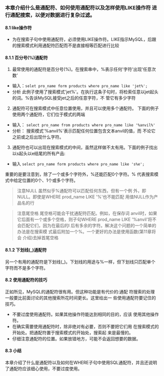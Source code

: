 ### 本章介绍什么是通配符、如何使用通配符以及怎样使用LIKE操作符 进行通配搜索，以便对数据进行复杂过滤。

#### 8.1 like操作符
* 为在搜索子句中使用通配符，必须使用LIKE操作符。LIKE指示MySQL，后跟的搜索模式利用通配符匹配而不是直接相等匹配进行比较

#### 8.1.1 百分号(%)通配符
1. 最常使用的通配符是百分号(%)。在搜索串中，%表示任何'字符'出现'任意次数'

* 输入：`selet pro_name form products where pro_name like 'jet%';`
* 分析 此例子使用了搜索模式'jet%'。在执行这条子句时，将检索任意以jet起头的词。%告诉MySQL接受jet之后的任意字符，不 管它有多少字符

2. 通配符可在搜索模式中任意位置使用，并且可以使用多个通配符。 下面的例子使用两个通配符，它们位于模式的两端

* 输入： `select pro_name from products where pro_name like '%anvil%'`
* 分析： 搜索模式'%anvil%'表示匹配任何位置包含文本anvil的值，而 不论它之前或之后出现什么字符。

3. 通配符也可以出现在搜索模式的中间，虽然这样做不太有用。下面的例子找出以s起头以e结尾的所有产品:

* 输入 `select pro_name form products where pro_name like 's%e';`

重要的是要注意到，除了一个或多个字符外，%还能匹配0个字符。% 代表搜索模式中给定位置的0个、1个或多个字符。

> 注意NULL 虽然似乎%通配符可以匹配任何东西，但有一个例 外，即NULL。即使是WHERE prod_name LIKE '%'也不能匹配 用值NULL作为产品名的行

> 注意尾空格 尾空格可能会干扰通配符匹配。例如，在保存词 anvil时，如果它后面有一个或多个空格，则子句WHERE prod_name LIKE '%anvil'将不会匹配它们，因为在最后的l 后有多余的字符。解决这个问题的一个简单的办法是在搜索模 式最后附加一个%。一个更好的办法是使用函数(第11章将会 介绍)去掉首尾空格

#### 8.1.2 下划线(_)通配符
另一个有用的通配符是下划线(_)。下划线的用途与%一样，但下划线只匹配单个字符而不是多个字符。

#### 8.2 使用通配符的技巧
正如所见，MySQL的通配符很有用。但这种功能是有代价的:通配 符搜索的处理一般要比前面讨论的其他搜索所花时间更长。这里给出一 些使用通配符要记住的技巧。

* 不要过度使用通配符。如果其他操作符能达到相同的目的，应该 使用其他操作符。
* 在确实需要使用通配符时，除非绝对有必要，否则不要把它们用 在搜索模式的开始处。把通配符置于搜索模式的开始处，搜索起 来是最慢的。
* 仔细注意通配符的位置。如果放错地方，可能不会返回想要的数据。

#### 8.3 小结
本章介绍了什么是通配符以及如何在WHERE子句中使用SQL通配符，并且还说明了通配符应该细心使用，不要过度使用。